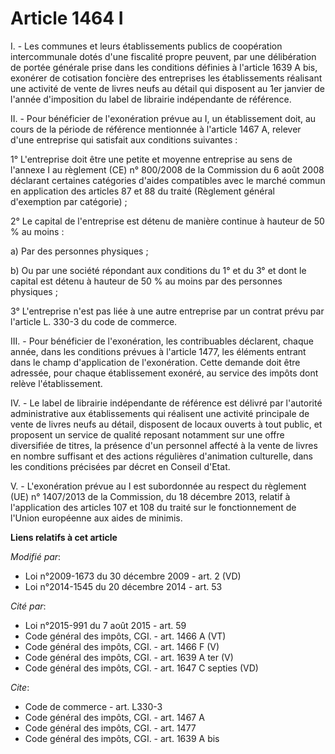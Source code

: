 # Article 1464 I

I. - Les communes et leurs établissements publics de coopération intercommunale dotés d'une fiscalité propre peuvent, par une
délibération de portée générale prise dans les conditions définies à l'article 1639 A bis, exonérer de cotisation foncière
des entreprises les établissements réalisant une activité de vente de livres neufs au détail qui disposent au 1er janvier de
l'année d'imposition du label de librairie indépendante de référence. 

II. - Pour bénéficier de l'exonération prévue au I, un établissement doit, au cours de la période de référence mentionnée à
l'article 1467 A, relever d'une entreprise qui satisfait aux conditions suivantes : 

1° L'entreprise doit être une petite et moyenne entreprise au sens de l'annexe I au règlement (CE) n° 800/2008 de la
Commission du 6 août 2008 déclarant certaines catégories d'aides compatibles avec le marché commun en application des
articles 87 et 88 du traité (Règlement général d'exemption par catégorie) ; 

2° Le capital de l'entreprise est détenu de manière continue à hauteur de 50 % au moins : 

a) Par des personnes physiques ; 

b) Ou par une société répondant aux conditions du 1° et du 3° et dont le capital est détenu à hauteur de 50 % au moins par
des personnes physiques ; 

3° L'entreprise n'est pas liée à une autre entreprise par un contrat prévu par l'article L. 330-3 du code de commerce. 

III. - Pour bénéficier de l'exonération, les contribuables déclarent, chaque année, dans les conditions prévues à l'article
1477, les éléments entrant dans le champ d'application de l'exonération. Cette demande doit être adressée, pour chaque
établissement exonéré, au service des impôts dont relève l'établissement. 

IV. - Le label de librairie indépendante de référence est délivré par l'autorité administrative aux établissements qui
réalisent une activité principale de vente de livres neufs au détail, disposent de locaux ouverts à tout public, et proposent
un service de qualité reposant notamment sur une offre diversifiée de titres, la présence d'un personnel affecté à la vente
de livres en nombre suffisant et des actions régulières d'animation culturelle, dans les conditions précisées par décret en
Conseil d'Etat. 

V. - L'exonération prévue au I est subordonnée au respect du règlement (UE) n° 1407/2013 de la Commission, du 18 décembre
2013, relatif à l'application des articles 107 et 108 du traité sur le fonctionnement de l'Union européenne aux aides de
minimis.

**Liens relatifs à cet article**

_Modifié par_:

  - Loi n°2009-1673 du 30 décembre 2009 - art. 2 (VD)
  - Loi n°2014-1545 du 20 décembre 2014 - art. 53

_Cité par_:

  - Loi n°2015-991 du 7 août 2015 - art. 59
  - Code général des impôts, CGI. - art. 1466 A (VT)
  - Code général des impôts, CGI. - art. 1466 F (V)
  - Code général des impôts, CGI. - art. 1639 A ter (V)
  - Code général des impôts, CGI. - art. 1647 C septies (VD)

_Cite_:

  - Code de commerce - art. L330-3
  - Code général des impôts, CGI. - art. 1467 A
  - Code général des impôts, CGI. - art. 1477
  - Code général des impôts, CGI. - art. 1639 A bis
